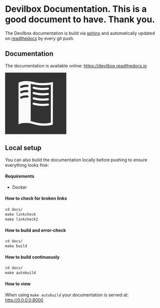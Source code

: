 # Devilbox Documentation. This is a good document to have. Thank you. 

The Devilbox documentation is build via [sphinx](http://www.sphinx-doc.org/en/master) and
automatically updated on [readthedocs](https://devilbox.readthedocs.io) by every git push.


## Documentation

The documentation is available online: https://devilbox.readthedocs.io

<a href="https://devilbox.readthedocs.io" title="Devilbox Documentation">
  <img style="width:200px;height:200px;" widh="200" height="200" title="Devilbox Documentation" name="Devilbox Documentation" src="https://raw.githubusercontent.com/cytopia/icons/master/400x400/readthedocs.png" />
</a>


## Local setup

You can also build the documentation locally before pushing to ensure everything looks fine:

#### Requirements

* Docker

#### How to check for broken links
```
cd docs/
make linkcheck
make linkcheck2
```

#### How to build and error-check
```
cd docs/
make build
```

#### How to build continuously
```
cd docs/
make autobuild
```

#### How to view

When using `make autobuild` your documentation is served at: http://0.0.0.0:8000
